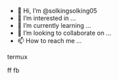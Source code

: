 - 👋 Hi, I’m @solkingsolking05
- 👀 I’m interested in ...
- 🌱 I’m currently learning ...
- 💞️ I’m looking to collaborate on ...
- 📫 How to reach me ...

<!---
solkingsolking05/solkingsolking05 is a ✨ special ✨ repository because its `README.md` (this file) appears on your GitHub profile.
You can click the Preview link to take a look at your changes.
--->termux
ff
fb

